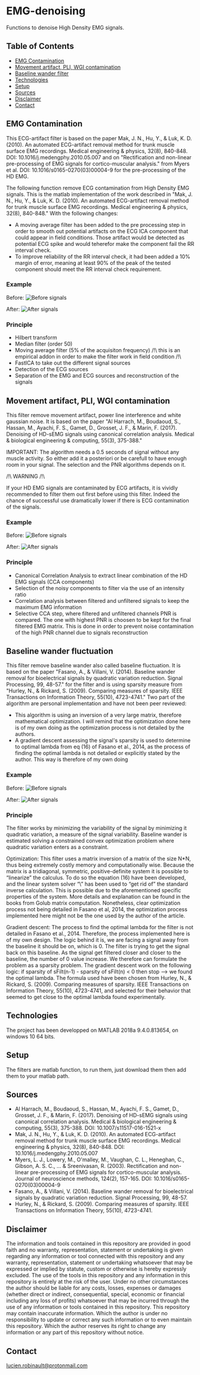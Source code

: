 # EMG-denoising
Functions to denoise High Density EMG signals.

## Table of Contents
* [EMG Contamination](#EMG-Contamination)
* [Movement artifact, PLI, WGI contamination](#Movement-artifact,-PLI,-WGI-contamination)
* [Baseline wander filter](#Baseline-wander-filter)
* [Technologies](#Technologies)
* [Setup](#Setup)
* [Sources](#Sources)
* [Disclaimer](#Disclaimer)
* [Contact](#Contact)

## EMG Contamination
This ECG-artifact filter is based on the paper Mak, J. N., Hu, Y., & Luk, K. D. (2010). An automated ECG-artifact removal method for trunk muscle surface EMG recordings. Medical engineering & physics, 32(8), 840-848. DOI: 10.1016/j.medengphy.2010.05.007 and on "Rectification and non-linear pre-processing of EMG signals for cortico-muscular analysis." from Myers et al. DOI: 10.1016/s0165-0270(03)00004-9 for the pre-processing of the HD EMG.

The following function remove ECG contamination from High Density EMG signals. This is the matlab implementation of the work described in "Mak, J. N., Hu, Y., & Luk, K. D. (2010). An automated ECG-artifact removal method for trunk muscle surface EMG recordings. Medical engineering & physics, 32(8), 840-848." With the following changes:
- A moving average filter has been added to the pre processing step in order to smooth out potential artifacts on the ECG ICA component that could appear in field conditions. Those artifact would be detected as potential ECG spike and would teherefor make the component fail the RR interval check.
- To improve reliability of the RR interval check, it had been added a 10% margin of error, meaning at least 90% of the peak of the tested component should meet the RR interval check requirement.

### Example
Before:
![Before signals](./Miscellaneous/img/rawSig.png)

After:
![After signals](./Miscellaneous/img/ecgFilt.png)

### Principle
- Hilbert transform
- Median filter (order 50)
- Moving average filter (5% of the acquisiton frequency) /!\ this is an empirical addon in order to make the filter work in field condition /!\
- FastICA to take out the different signal sources
- Detection of the ECG sources
- Separation of the EMG and ECG sources and reconstruction of the signals

## Movement artifact, PLI, WGI contamination
This filter remove movement artifact, power line interference and white gaussian noise. It is based on the paper "Al Harrach, M., Boudaoud, S., Hassan, M., Ayachi, F. S., Gamet, D., Grosset, J. F., & Marin, F. (2017). Denoising of HD-sEMG signals using canonical correlation analysis. Medical & biological engineering & computing, 55(3), 375-388."

IMPORTANT: The algorithm needs a 0.5 seconds of signal without any muscle activity. So either add it a posteriori or be carefull to have enough room in your signal. The selection and the PNR algorithms depends on it.

/!\ WARNING /!\\

If your HD EMG signals are contaminated by ECG artifacts, it is vividly recommended to filter them out first before using this filter. Indeed the chance of successful use dramatically lower if there is ECG contamination of the signals.

### Example
Before:
![Before signals](./Miscellaneous/img/ecgFilt.png)

After:
![After signals](./Miscellaneous/img/ccaFilt.png)

### Principle
- Canonical Correlation Analysis to extract linear combination of the HD EMG signals (CCA components)
- Selection of the noisy components to filter via the use of an intensity ratio
- Correlation analysis between filtered and unfiltered signals to keep the maximum EMG information
- Selective CCA step, where filtered and unfiltered channels PNR is compared. The one with highest PNR is choosen to be kept for the final filtered EMG matrix. This is done in order to prevent noise contamination of the high PNR channel due to signals reconstruction

## Baseline wander fluctuation
This filter remove baseline wander also called baseline fluctuation. It is based on the paper "Fasano, A., & Villani, V. (2014). Baseline wander removal for bioelectrical signals by quadratic variation reduction. Signal Processing, 99, 48-57." for the filter and is using sparsity measure from "Hurley, N., & Rickard, S. (2009). Comparing measures of sparsity. IEEE Transactions on Information Theory, 55(10), 4723-4741."
Two part of the algorithm are personal implementation and have not been peer reviewed:
- This algorithm is using an inversion of a very large matrix, therefore mathematical optimization. I will remind that the optimization done here is of my own doing as the optimization process is not detailed by the authors.
- A gradient descent assessing the signal's sparsity is used to determine to optimal lambda from eq (16) of Fasano et al., 2014, as the process of finding the optimal lambda is not detailed or explicitly stated by the author. This way is therefore of my own doing

### Example
Before:
![Before signals](./Miscellaneous/img/bwFilt1.png)

After:
![After signals](./Miscellaneous/img/bwFiltafter2.png)

### Principle
The filter works by minimizing the variability of the signal by minimizing it quadratic variation, a measure of the signal variability. Baseline wander is estimated solving a constrained convex optimization problem where quadratic variation enters as a constraint.

Optimization:
This filter uses a matrix inversion of a matrix of the size N\*N, thus being extremely costly memory and computationally wise. Because the matrix is a tridiagonal, symmetric, positive-definite system it is possible to “linearize” the calculus. To do so the equation (16) have been developed, and the linear system solver “\\” has been used to “get rid of” the standard inverse calculation. This is possible due to the aforementioned specific properties of the system. More details and explanation can be found in the books from Golub matrix computation. Nonetheless, clear optimization process not being detailed in Fasano et al, 2014, the optimization process implemented here might not be the one used by the author of the article.

Gradient descent:
The process to find the optimal lambda for the filter is not detailed in Fasano et al., 2014. Therefore, the process implemented here is of my own design. The logic behind it is, we are facing a signal away from the baseline it should be on, which is 0. The filter is trying to get the signal back on this baseline. As the signal get filtered closer and closer to the baseline, the number of 0 value increase.
We therefore can formulate the problem as a sparsity problem. The gradient descent work on the following logic: 
if sparsity of sFilt(n-1) - sparsity of sFilt(n) < 0 then stop --> we found the optimal lambda.
The formula used have been chosen from Hurley, N., & Rickard, S. (2009). Comparing measures of sparsity. IEEE Transactions on Information Theory, 55(10), 4723-4741, and selected for their behavior that seemed to get close to the optimal lambda found experimentally.

## Technologies
The project has been developped on MATLAB 2018a 9.4.0.813654, on windows 10 64 bits.

## Setup
The filters are matlab function, to run them, just download them then add them to your matlab path.

## Sources
- Al Harrach, M., Boudaoud, S., Hassan, M., Ayachi, F. S., Gamet, D., Grosset, J. F., & Marin, F. (2017). Denoising of HD-sEMG signals using canonical correlation analysis. Medical & biological engineering & computing, 55(3), 375-388. DOI: 10.1007/s11517-016-1521-x
- Mak, J. N., Hu, Y., & Luk, K. D. (2010). An automated ECG-artifact removal method for trunk muscle surface EMG recordings. Medical engineering & physics, 32(8), 840-848. DOI: 10.1016/j.medengphy.2010.05.007
- Myers, L. J., Lowery, M., O'malley, M., Vaughan, C. L., Heneghan, C., Gibson, A. S. C., ... & Sreenivasan, R. (2003). Rectification and non-linear pre-processing of EMG signals for cortico-muscular analysis. Journal of neuroscience methods, 124(2), 157-165. DOI: 10.1016/s0165-0270(03)00004-9
- Fasano, A., & Villani, V. (2014). Baseline wander removal for bioelectrical signals by quadratic variation reduction. Signal Processing, 99, 48-57.
- Hurley, N., & Rickard, S. (2009). Comparing measures of sparsity. IEEE Transactions on Information Theory, 55(10), 4723-4741.

## Disclaimer
The information and tools contained in this repository are provided in good faith and no warranty, representation, statement or undertaking is given regarding any information or tool connected with this repository and any warranty, representation, statement or undertaking whatsoever that may be expressed or implied by statute, custom or otherwise is hereby expressly excluded.
The use of the tools in this repository and any information in this repository is entirely at the risk of the user.
Under no other circumstances the author should be liable for any costs, losses, expenses or damages (whether direct or indirect, consequential, special, economic or financial including any loss of profits) whatsoever that may be incurred through the use of any information or tools contained in this repository. This repository may contain inaccurate information. Which the author is under no responsibility to update or correct any such information or to even maintain this repository. Which the author reserves its right to change any information or any part of this repository without notice.

## Contact
lucien.robinault@protonmail.com
